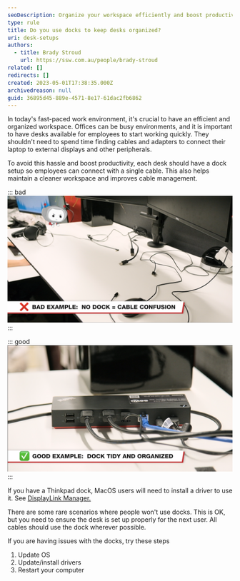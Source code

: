 ```yaml
---
seoDescription: Organize your workspace efficiently and boost productivity with desk docks that keep desks tidy and cables managed.
type: rule
title: Do you use docks to keep desks organized?
uri: desk-setups
authors:
  - title: Brady Stroud
    url: https://ssw.com.au/people/brady-stroud
related: []
redirects: []
created: 2023-05-01T17:38:35.000Z
archivedreason: null
guid: 36895d45-889e-4571-8e17-61dac2fb6862
---
```


In today's fast-paced work environment, it's crucial to have an efficient and organized workspace. Offices can be busy environments, and it is important to have desks available for employees to start working quickly. They shouldn't need to spend time finding cables and adapters to connect their laptop to external displays and other peripherals.

To avoid this hassle and boost productivity, each desk should have a dock setup so employees can connect with a single cable. This also helps maintain a cleaner workspace and improves cable management.

<!-- endintro -->

::: bad
![Figure: Bad Example - Plug predators leave messy desks](bad-messy-desks.png)
:::

::: good
![Figure: Good Example - Clean desk with a dock](good-clean-desks.png)
:::

If you have a Thinkpad dock, MacOS users will need to install a driver to use it.
See [DisplayLink Manager.](https://www.synaptics.com/products/displaylink-graphics/downloads/macos)

There are some rare scenarios where people won't use docks. This is OK, but you need to ensure the desk is set up properly for the next user. All cables should use the dock wherever possible.

If you are having issues with the docks, try these steps

1. Update OS
2. Update/install drivers
3. Restart your computer
